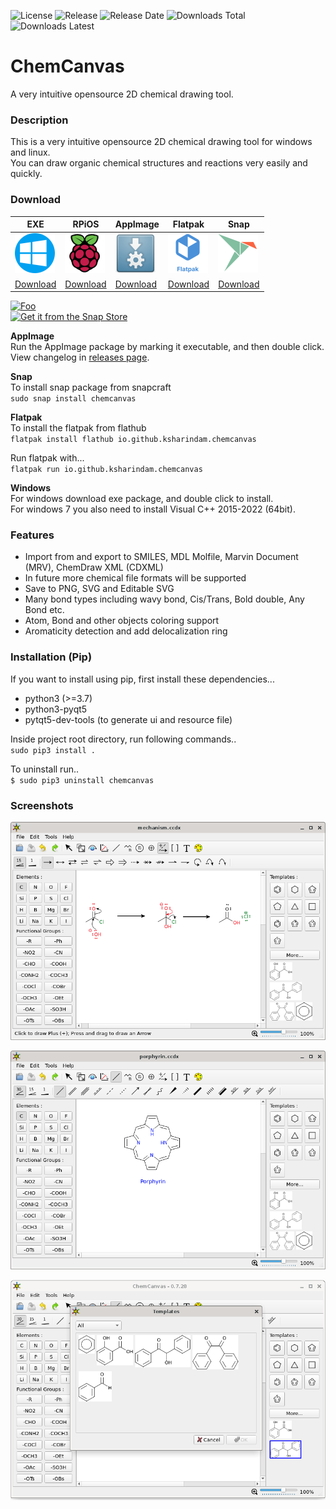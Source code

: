 ![License](https://img.shields.io/github/license/ksharindam/chemcanvas)
![Release](https://img.shields.io/github/v/release/ksharindam/chemcanvas)
![Release Date](https://img.shields.io/github/release-date/ksharindam/chemcanvas)
![Downloads Total](https://img.shields.io/github/downloads/ksharindam/chemcanvas/total)
![Downloads Latest](https://img.shields.io/github/downloads/ksharindam/chemcanvas/latest/total)

# ChemCanvas

A very intuitive opensource 2D chemical drawing tool.  


### Description

This is a very intuitive opensource 2D chemical drawing tool for windows and linux.  
You can draw organic chemical structures and reactions very easily and quickly.  

### Download

|      EXE      |     RPiOS     |    AppImage   |    Flatpak    |      Snap     |  
| ------------- | ------------- | ------------- | ------------- | ------------- |  
| ![EXE](https://github.com/ksharindam/chemcanvas-data/raw/main/icons/windows.png) | ![AppImage](https://github.com/ksharindam/chemcanvas-data/raw/main/icons/raspberry-pi.png) | ![AppImage](https://github.com/ksharindam/chemcanvas-data/raw/main/icons/appimage.png)  | ![Flatpak](https://github.com/ksharindam/chemcanvas-data/raw/main/icons/flatpak.png) | ![Snap](https://github.com/ksharindam/chemcanvas-data/raw/main/icons/snap.png) |  
| [Download](https://github.com/ksharindam/chemcanvas/releases/latest/download/ChemCanvas.exe) | [Download](https://github.com/ksharindam/chemcanvas/releases/latest/download/ChemCanvas-armhf.AppImage) | [Download](https://github.com/ksharindam/chemcanvas/releases/latest/download/ChemCanvas-x86_64.AppImage)  | [Download](https://github.com/ksharindam/chemcanvas/releases/latest/download/ChemCanvas.flatpak) | [Download](https://github.com/ksharindam/chemcanvas/releases/latest/download/chemcanvas_0.7.28_amd64.snap) |  

[![Foo](https://flathub.org/api/badge?locale=en)](https://flathub.org/apps/io.github.ksharindam.chemcanvas)  
[![Get it from the Snap Store](https://snapcraft.io/en/dark/install.svg)](https://snapcraft.io/chemcanvas)  

**AppImage**  
Run the AppImage package by marking it executable, and then double click.  
View changelog in [releases page](https://github.com/ksharindam/chemcanvas/releases).  

**Snap**  
To install snap package from snapcraft  
`sudo snap install chemcanvas`  

**Flatpak**  
To install the flatpak from flathub  
`flatpak install flathub io.github.ksharindam.chemcanvas`  

Run flatpak with...  
`flatpak run io.github.ksharindam.chemcanvas`  

**Windows**  
For windows download exe package, and double click to install.  
For windows 7 you also need to install Visual C++ 2015-2022 (64bit).  

### Features
* Import from and export to SMILES, MDL Molfile, Marvin Document (MRV), ChemDraw XML (CDXML)  
* In future more chemical file formats will be supported  
* Save to PNG, SVG and Editable SVG  
* Many bond types including wavy bond, Cis/Trans, Bold double, Any Bond etc.  
* Atom, Bond and other objects coloring support  
* Aromaticity detection and add delocalization ring  


### Installation (Pip)

If you want to install using pip, first install these dependencies...  

* python3 (>=3.7)  
* python3-pyqt5  
* pytqt5-dev-tools (to generate ui and resource file)  

Inside project root directory, run following commands..  
`sudo pip3 install .`  

To uninstall run..  
`$ sudo pip3 uninstall chemcanvas`  



### Screenshots

![Screenshot1](https://github.com/ksharindam/chemcanvas-data/raw/main/Screenshots/screenshot1.png)  


![Screenshot2](https://github.com/ksharindam/chemcanvas-data/raw/main/Screenshots/screenshot2.png)  


![Screenshot3](https://github.com/ksharindam/chemcanvas-data/raw/main/Screenshots/screenshot3.png)  

